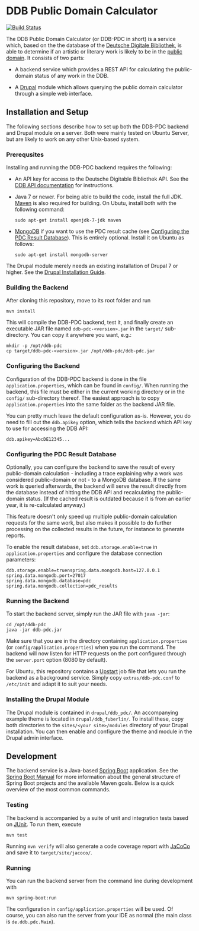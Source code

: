 # DDB Public Domain Calculator

[![Build Status](https://magnum.travis-ci.com/DenniJensen/ddb-pdc.svg?token=LXPadLLZHBGUqXF9dTdc)](https://magnum.travis-ci.com/DenniJensen/ddb-pdc)

The DDB Public Domain Calculator (or DDB-PDC in short) is a service
which, based on the the database of the
[Deutsche Digitale Bibliothek](https://deutsche-digitale-bibliothek.de/),
is able to determine if an artistic or literary work is likely to be
in the
[public domain](https://en.wikipedia.org/wiki/Public_domain). It
consists of two parts:

* A backend service which provides a REST API for calculating the
  public-domain status of any work in the DDB.

* A [Drupal](https://www.drupal.org/) module which allows querying the
  public domain calculator through a simple web interface.


## Installation and Setup

The following sections describe how to set up both the DDB-PDC backend
and Drupal module on a server. Both were mainly tested on Ubuntu
Server, but are likely to work on any other Unix-based system.

### Prerequsites

Installing and running the DDB-PDC backend requires the following:

* An API key for access to the Deutsche Digitable Bibliothek API. See the
  [DDB API documentation](https://api.deutsche-digitale-bibliothek.de/doku/display/ADD/API+der+Deutschen+Digitalen+Bibliothek)
  for instructions.

* Java 7 or newer. For being able to build the code, install the full
  JDK. [Maven](http://maven.apache.org/) is also required for
  building. On Ubutu, install both with the following command:

  ```
  sudo apt-get install openjdk-7-jdk maven
  ```

* [MongoDB](http://www.mongodb.com/) if you want to use the PDC result
  cache (see
  [Configuring the PDC Result Database](#configuring-the-pdc-result-database)). This
  is entirely optional. Install it on Ubuntu as follows:

  ```
  sudo apt-get install mongodb-server
  ```

The Drupal module merely needs an existing installation of Drupal 7 or
higher. See the
[Drupal Installation Guide](https://www.drupal.org/documentation/install).

### Building the Backend

After cloning this repository, move to its root folder and run

    mvn install

This will compile the DDB-PDC backend, test it, and finally create an
executable JAR file named `ddb-pdc-<version>.jar` in the `target/`
sub-directory. You can copy it anywhere you want, e.g.:

    mkdir -p /opt/ddb-pdc
    cp target/ddb-pdc-<version>.jar /opt/ddb-pdc/ddb-pdc.jar

### Configuring the Backend

Configuration of the DDB-PDC backend is done in the file
`application.properties`, which can be found in `config/`. When
running the backend, this file must be either in the current working
directory or in the `config/` sub-directory thereof. The easiest
approach is to copy `application.properties` into the same folder as
the backend JAR file.

You can pretty much leave the default configuration as-is. However,
you do need to fill out the `ddb.apikey` option, which tells the
backend which API key to use for accessing the DDB API:

    ddb.apikey=AbcDE12345...

### Configuring the PDC Result Database

Optionally, you can configure the backend to save the result of every
public-domain calculation - including a trace explaining why a work
was considered public-domain or not - to a MongoDB database. If the
same work is queried afterwards, the backend will serve the result
directly from the database instead of hitting the DDB API and
recalculating the public-domain status. (If the cached result is
outdated because it is from an earlier year, it is re-calculated
anyway.)

This feature doesn't only speed up multiple public-domain calculation
requests for the same work, but also makes it possible to do further
processing on the collected results in the future, for instance to
generate reports.

To enable the result database, set `ddb.storage.enable=true` in
`application.properties` and configure the database connection
parameters:

    ddb.storage.enable=truenspring.data.mongodb.host=127.0.0.1
    spring.data.mongodb.port=27017
    spring.data.mongodb.database=pdc
    spring.data.mongodb.collection=pdc_results

### Running the Backend

To start the backend server, simply run the JAR file with `java -jar`:

    cd /opt/ddb-pdc
    java -jar ddb-pdc.jar

Make sure that you are in the directory containing
`application.properties` (or `config/application.properties`) when you
run the command. The backend will now listen for HTTP requests on the
port configured through the `server.port` option (8080 by default).

For Ubuntu, this repository contains a
[Upstart](http://upstart.ubuntu.com/) job file that lets you run the
backend as a background service. Simply copy `extras/ddb-pdc.conf` to
`/etc/init` and adapt it to suit your needs.

### Installing the Drupal Module

The Drupal module is contained in `drupal/ddb_pdc/`. An accompanying
example theme is located in `drupal/ddb_fuberlin/`. To install these,
copy both directories to the `sites/<your site>/modules` directory of
your Drupal installation. You can then enable and configure the theme
and module in the Drupal admin interface.

## Development

The backend service is a Java-based
[Spring Boot](http://projects.spring.io/spring-boot/) application. See
the
[Spring Boot Manual](http://docs.spring.io/spring-boot/docs/1.2.1.RELEASE/reference/htmlsingle/)
for more information about the general structure of Spring Boot
projects and the available Maven goals. Below is a quick overview
of the most common commands.

### Testing

The backend is accompanied by a suite of unit and integration tests
based on [JUnit](http://junit.org/). To run them, execute

    mvn test

Running `mvn verify` will also generate a code coverage report with
[JaCoCo](http://jacoco.org/) and save it to `target/site/jacoco/`.

### Running

You can run the backend server from the command line during development with

    mvn spring-boot:run

The configuration in `config/application.properties` will be used. Of
course, you can also run the server from your IDE as normal (the main
class is `de.ddb.pdc.Main`).
